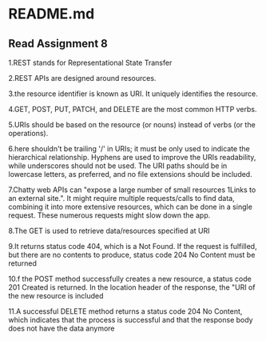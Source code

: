 # README.md

## Read Assignment 8

1.REST stands for Representational State Transfer

2.REST APIs are designed around resources.

3.the resource identifier is known as URI. It uniquely identifies the resource.

4.GET, POST, PUT, PATCH, and DELETE are the most common HTTP verbs.

5.URIs should be based on the resource (or nouns) instead of verbs (or the operations).

6.here shouldn't be trailing '/' in URIs; it must be only used to indicate the hierarchical relationship. Hyphens are used to improve the URIs readability, while underscores should not be used. The URI paths should be in lowercase letters, as preferred, and no file extensions should be included.

7.Chatty web APIs can "expose a large number of small resources 1Links to an external site.". It might require multiple requests/calls to find data, combining it into more extensive resources, which can be done in a single request. These numerous requests might slow down the app.

8.The GET is used to retrieve data/resources specified at URI

9.It returns status code 404, which is a Not Found. If the request is fulfilled, but there are no contents to produce, status code 204 No Content must be returned

10.f the POST method successfully creates a new resource, a status code 201 Created is returned. In the location header of the response, the "URI of the new resource is included

11.A successful DELETE method returns a status code 204 No Content, which indicates that the process is successful and that the response body does not have the data anymore
